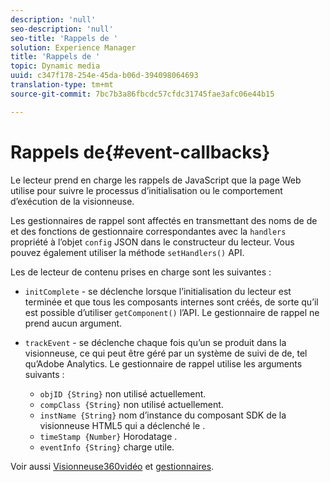 ```yaml
---
description: 'null'
seo-description: 'null'
seo-title: 'Rappels de '
solution: Experience Manager
title: 'Rappels de '
topic: Dynamic media
uuid: c347f178-254e-45da-b06d-394098064693
translation-type: tm+mt
source-git-commit: 7bc7b3a86fbcdc57cfdc31745fae3afc06e44b15

---
```



# Rappels de{#event-callbacks}

Le lecteur prend en charge les rappels de JavaScript que la page Web utilise pour suivre le processus d’initialisation ou le comportement d’exécution de la visionneuse.

Les gestionnaires de rappel sont affectés en transmettant des noms de  de et des fonctions de gestionnaire correspondantes avec la `handlers` propriété à l’objet `config` JSON dans le constructeur du lecteur. Vous pouvez également utiliser la méthode `setHandlers()` API.

Les  de lecteur de contenu prises en charge sont les suivantes :

* `initComplete` - se déclenche lorsque l’initialisation du lecteur est terminée et que tous les composants internes sont créés, de sorte qu’il est possible d’utiliser `getComponent()` l’API. Le gestionnaire de rappel ne prend aucun argument.
* `trackEvent` - se déclenche chaque fois qu’un se produit dans la visionneuse, ce qui peut être géré par un système de suivi de  de, tel qu’Adobe Analytics. Le gestionnaire de rappel utilise les arguments suivants :

   * `objID {String}` non utilisé actuellement.
   * `compClass {String}` non utilisé actuellement.
   * `instName {String}` nom d’instance du composant SDK de la visionneuse HTML5 qui a déclenché le .
   * `timeStamp {Number}` Horodatage .
   * `eventInfo {String}`  charge utile.

Voir aussi [Visionneuse360vidéo](../../c-html5-aem-asset-viewers/c-html5-aem-video360/c-html5-aem-video360-javascriptapiref/r-html5-aem-video360-javascriptapiref-video360viewer.md#reference-bd16cadc0c054fafb0db4994741d47cd) et [gestionnaires](../../c-html5-aem-asset-viewers/c-html5-aem-video360/c-html5-aem-video360-javascriptapiref/r-html5-aem-video360-javascriptapiref-sethandlers.md#reference-d76f126ac4354dc282e56afd49a0c643).
